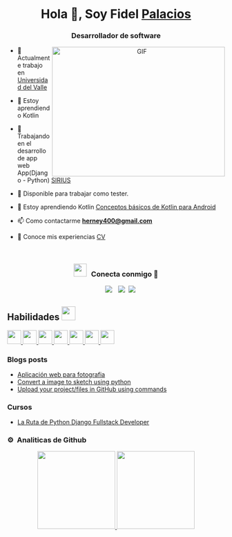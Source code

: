 
<h1 align="center">Hola 👋, Soy Fidel <a href="#" target="blank">
Palacios</a></h1>
<h3 align="center">Desarrollador de software  </h3>



<!--<p align="left"> <a href="https://twitter.com/100rabhcsmc" target="blank"><img src="https://img.shields.io/twitter/follow/100rabhcsmc?logo=twitter&style=for-the-badge" alt="100rabhcsmc" /></a> </p>-->

<a target="_blank" align="center">
  <img align="right" top="500" height="300" width="400" alt="GIF" src="https://media.giphy.com/media/SWoSkN6DxTszqIKEqv/giphy.gif">
</a>

- 🔭 Actualmente trabajo en <a href="[https://www.univalle.edu.co/](https://www.univalle.edu.co/)" target="blank">Universidad del Valle</a>
- 🌱 Estoy aprendiendo Kotlin 
- 🌱 Trabajando en el desarrollo de app web App(Django - Python) <a href="http://herney400.pythonanywhere.com/" target="blank">SIRIUS</a>

- 🤝 Disponible para trabajar como tester.

- 🌱 Estoy aprendiendo Kotlin <a href="https://developer.android.com/courses?hl=es-419" target="blank">Conceptos básicos de Kotlin para Android</a> 

- 📫 Como contactarme **herney400@gmail.com**

- 📄 Conoce mis experiencias <a href="https://drive.google.com/file/d/1J2DgRJUfEAMVLV3FnouDHyoR5BwJFPop/view?usp=sharing" target="blank">CV</a>
<br/>
<h3 align="center" > <img src="https://media.giphy.com/media/iY8CRBdQXODJSCERIr/giphy.gif" width="30" height="30" style="margin-right: 10px;">Conecta conmigo 🤝 </h3>

<p align="center">

 <div align="center"  class="icons-social" style="margin-left: 10px;">
        <a style="margin-left: 10px;"  target="_blank" href="https://www.linkedin.com/in/herney-palacios/">
			<img src="https://img.icons8.com/doodle/40/000000/linkedin--v2.png"></a>
        <a style="margin-left: 10px;" target="_blank" href="https://github.com/herney400">
		<img src="https://img.icons8.com/doodle/40/000000/github--v1.png"></a>	
		<a style="margin-left: 5px;" target="_blank" href="https://github.com/herney400/hojadevida/blob/main/CV%20-%20Fidel%20Palacios%20.pdf">
					<img src="https://img.icons8.com/plasticine/0.5x/resume.png" ></a>
      </div>

</p>
<h2>Habilidades <img src = "https://media2.giphy.com/media/QssGEmpkyEOhBCb7e1/giphy.gif?cid=ecf05e47a0n3gi1bfqntqmob8g9aid1oyj2wr3ds3mg700bl&rid=giphy.gif" width = 32px> </h2>
<a href= https://github.com/Aditya664?tab=repositories&q=&type=&language=python&sort= > <img width ='32px' src ='https://raw.githubusercontent.com/rahulbanerjee26/githubAboutMeGenerator/main/icons/python.svg'> </a>
<a href= https://github.com/Aditya664?tab=repositories&q=&type=&language=javascript&sort= > <img width ='32px' src ='https://raw.githubusercontent.com/rahulbanerjee26/githubAboutMeGenerator/main/icons/javascript.svg'> </a>
<a href= https://github.com/Aditya664?tab=repositories&q=&type=&language=sqlite&sort= > <img width ='32px' src ='https://raw.githubusercontent.com/rahulbanerjee26/githubAboutMeGenerator/main/icons/sqlite.svg'> </a>
<a href= https://github.com/Aditya664?tab=repositories&q=&type=&language=css&sort= > <img width ='32px' src ='https://raw.githubusercontent.com/rahulbanerjee26/githubAboutMeGenerator/main/icons/css.svg'> </a>
<a href= https://github.com/Aditya664?tab=repositories&q=&type=&language=html&sort= > <img width ='32px' src ='https://raw.githubusercontent.com/rahulbanerjee26/githubAboutMeGenerator/main/icons/html.svg'> </a>
<a href= https://github.com/Aditya664?tab=repositories&q=&type=&language=android&sort= > <img width ='32px' src ='https://raw.githubusercontent.com/rahulbanerjee26/githubAboutMeGenerator/main/icons/android.svg'> </a>
<a href= https://github.com/Aditya664?tab=repositories&q=&type=&language=android&sort= > <img width ='32px' src ='https://raw.githubusercontent.com/rahulbanerjee26/githubAboutMeGenerator/main/icons/kotlin.svg'> </a>

### Blogs posts

<!-- BLOG-POST-LIST:START -->

- [Aplicación web para fotografia](http://herney400.pythonanywhere.com/)
- [Convert a image to sketch using python](https://dev.to/100rabhcsmc/convert-a-image-to-sketch-using-python-3ip1)
- [Upload your project/files in GitHub using commands](https://dev.to/100rabhcsmc/upload-your-project-files-in-github-using-commands-1hn8)
<!-- BLOG-POST-LIST:END -->


### Cursos


-  [La Ruta de Python Django Fullstack Developer](	https://www.udemy.com/course/la-ruta-de-python-django/learn/lecture/27794780?start=0#overview)
### ⚙️ &nbsp;Analiticas de Github

<p align="center">
<a href="[https://github.com/herney400](https://github.com/herney400)">
  <img height="180em" src="https://github-readme-stats-eight-theta.vercel.app/api?username=herney400&show_icons=true&theme=algolia&include_all_commits=true&count_private=true"/>
  <img height="180em" src="https://github-readme-stats-eight-theta.vercel.app/api/top-langs/?username=herney400&layout=compact&langs_count=8&theme=algolia"/>
</a>
</p>
 
